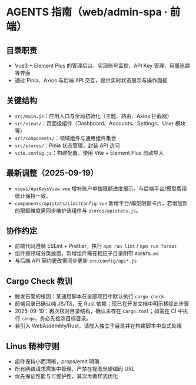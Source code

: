 # AGENTS 指南（web/admin-spa · 前端）

## 目录职责
- Vue3 + Element Plus 的管理后台，实现账号监控、API Key 管理、用量追踪等界面
- 通过 Pinia、Axios 与后端 API 交互，提供实时状态展示与操作面板

## 关键结构
- `src/main.js`：应用入口与全局初始化（主题、路由、Axios 拦截器）
- `src/views/`：页面级组件（Dashboard、Accounts、Settings、User 模块等）
- `src/components/`：领域组件与通用组件集合
- `src/stores/`：Pinia 状态管理，封装 API 访问
- `vite.config.js`：构建配置，使用 Vite + Element Plus 自动导入

## 最新调整（2025-09-19）
- `views/ApiKeysView.vue` 增补账户单独限额进度展示，与后端平台/模型费用统计保持一致。
- `components/apistats/LimitConfig.vue` 新增平台/模型限额卡片，若增加新的限额维度需同步维护该组件与 `stores/apistats.js`。

## 协作约定
- 前端代码遵循 ESLint + Prettier，执行 `npm run lint` / `npm run format`
- 组件按领域分类放置，新增组件需在相应子目录附带 `AGENTS.md`
- 与后端 API 契约更改需同步更新 `src/config/api*.js`

## Cargo Check 教训
- 触发告警的根因：某通用脚本在全部项目中默认执行 `cargo check`
- 前端目录已确认纯 JS/TS，无 Rust 依赖；现已在开发文档中明示移除此步骤
- 2025-09-19：再次核对目录结构，确认未存在 `Cargo.toml`；如需在 CI 中执行 `cargo`，务必先检测目标目录。
- 若引入 WebAssembly/Rust，请放入独立子目录并在构建脚本中显式处理

## Linus 精神守则
- 组件保持小而清晰，props/emit 明确
- 所有网络请求需集中管理，严禁在视图里硬编码 URL
- 优先保证性能与可维护性，其次再做样式优化